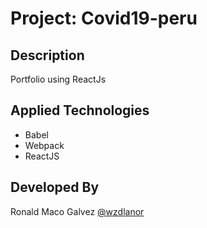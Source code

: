 # Project: Covid19-peru

## Description

Portfolio using ReactJs

## Applied Technologies

- Babel
- Webpack
- ReactJS

## Developed By

Ronald Maco Galvez [@wzdlanor](https://twitter.com/wzdlanor)
